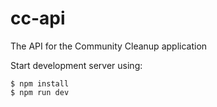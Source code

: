 # cc-api
The API for the Community Cleanup application


Start development server using:
```
$ npm install
$ npm run dev
```
